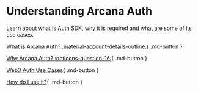 # Understanding Arcana Auth

Learn about what is Auth SDK, why it is required and what are some of its use cases.

[What is Arcana Auth? :material-account-details-outline:](../whatisan.md){ .md-button }

[Why Arcana Auth? :octicons-question-16:](../whyan.md){ .md-button }

[Web3 Auth Use Cases](../use_cases.md){ .md-button }

[How do I use it?](../howdoiuse.md){ .md-button }